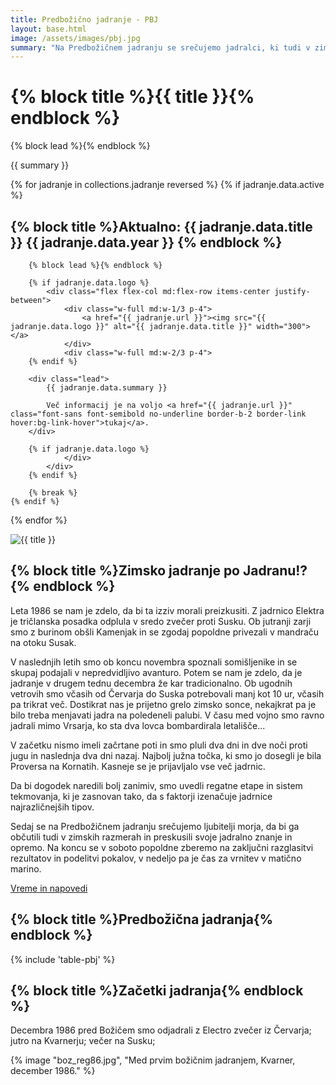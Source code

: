 ```yaml
---
title: Predbožično jadranje - PBJ
layout: base.html
image: /assets/images/pbj.jpg
summary: "Na Predbožičnem jadranju se srečujemo jadralci, ki tudi v zimskih razmerah radi preskusimo svoje jadralno znanje in opremo. Jadranje se začne z nočnim jadranjem iz Istre čez Kvarner, v naslednjih dneh pa se vračamo nazaj v Istro."
---
```


<h1 class="!mb-gap">{% block title %}{{ title }}{% endblock %}</h1>

{% block lead %}{% endblock %}
<div class="lead">
{{ summary }}
</div>

{% for jadranje in collections.jadranje reversed %}
    {% if jadranje.data.active %}
        <h2 class="!mb-gap">{% block title %}Aktualno: {{ jadranje.data.title }} {{ jadranje.data.year }} {% endblock %}</h2>

        {% block lead %}{% endblock %}

        {% if jadranje.data.logo %}
            <div class="flex flex-col md:flex-row items-center justify-between">
                <div class="w-full md:w-1/3 p-4">
                    <a href="{{ jadranje.url }}"><img src="{{ jadranje.data.logo }}" alt="{{ jadranje.data.title }}" width="300"></a>
                </div>
                <div class="w-full md:w-2/3 p-4">
        {% endif %}

        <div class="lead">
            {{ jadranje.data.summary }}

            Več informacij je na voljo <a href="{{ jadranje.url }}" class="font-sans font-semibold no-underline border-b-2 border-link hover:bg-link-hover">tukaj</a>.
        </div>

        {% if jadranje.data.logo %}
                </div>
            </div>
        {% endif %}

        {% break %}
    {% endif %}
{% endfor %}

<img src="{{ image }}" alt="{{ title }}" class="w-full rounded-lg shadow-lg">

<h2 class="!mb-gap">{% block title %}Zimsko jadranje po Jadranu!?{% endblock %}</h2>

Leta 1986 se nam je zdelo, da bi ta izziv morali preizkusiti. Z jadrnico Elektra je tričlanska posadka odplula v sredo zvečer proti Susku. Ob jutranji zarji smo z burinom obšli Kamenjak in se zgodaj popoldne privezali v mandraču na otoku Susak.

V naslednjih letih smo ob koncu novembra spoznali somišljenike in se skupaj podajali v nepredvidljivo avanturo. Potem se nam je zdelo, da je jadranje v drugem tednu decembra že kar tradicionalno. Ob ugodnih vetrovih smo včasih od Červarja do Suska potrebovali manj kot 10 ur, včasih pa trikrat več. Dostikrat nas je prijetno grelo zimsko sonce, nekajkrat pa je bilo treba menjavati jadra na poledeneli palubi. V času med vojno smo ravno jadrali mimo Vrsarja, ko sta dva lovca bombardirala letališče...

V začetku nismo imeli začrtane poti in smo pluli dva dni in dve noči proti jugu in naslednja dva dni nazaj. Najbolj južna točka, ki smo jo dosegli je bila Proversa na Kornatih. Kasneje se je prijavljalo vse več jadrnic.

Da bi dogodek naredili bolj zanimiv, smo uvedli regatne etape in sistem tekmovanja, ki je zasnovan tako, da s faktorji izenačuje jadrnice najrazličnejših tipov.

Sedaj se na Predbožičnem jadranju srečujemo ljubitelji morja, da bi ga občutili tudi v zimskih razmerah in preskusili svoje jadralno znanje in opremo. Na koncu se v soboto popoldne zberemo na zaključni razglasitvi rezultatov in podelitvi pokalov, v nedeljo pa je čas za vrnitev v matično marino.

<a href="vreme/index.html">Vreme in napovedi</a>

<h2 class="!mb-gap">{% block title %}Predbožična jadranja{% endblock %}</h2>

{% include 'table-pbj' %}

<h2 class="!mb-gap">{% block title %}Začetki jadranja{% endblock %}</h2>

Decembra 1986 pred Božičem smo odjadrali z Electro zvečer iz Červarja; jutro na Kvarnerju; večer na Susku;

{% image "boz_reg86.jpg", "Med prvim božičnim jadranjem, Kvarner, december 1986." %}
